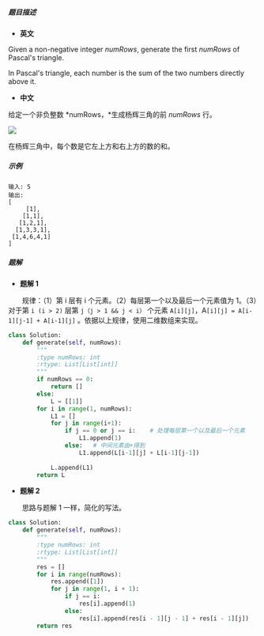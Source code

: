 ##### 题目描述

- **英文**

Given a non-negative integer *numRows*, generate the first *numRows* of Pascal's triangle.

In Pascal's triangle, each number is the sum of the two numbers directly above it.

- **中文**

给定一个非负整数 *numRows，*生成杨辉三角的前 *numRows* 行。

![](https://upload.wikimedia.org/wikipedia/commons/0/0d/PascalTriangleAnimated2.gif)

在杨辉三角中，每个数是它左上方和右上方的数的和。

##### 示例

```
输入: 5
输出:
[
     [1],
    [1,1],
   [1,2,1],
  [1,3,3,1],
 [1,4,6,4,1]
]
```

##### 题解

- **题解 1**

　　规律：（1）第 i 层有 i 个元素。（2）每层第一个以及最后一个元素值为 1。（3）对于第 `i (i > 2)` 层第 `j（j > 1 && j < i）` 个元素 `A[i][j]`，A`[i][j] = A[i-1][j-1] + A[i-1][j]` 。依据以上规律，使用二维数组来实现。

```python
class Solution:
    def generate(self, numRows):
        """
        :type numRows: int
        :rtype: List[List[int]]
        """
        if numRows == 0:
            return []
        else:
            L = [[1]]
        for i in range(1, numRows):
            L1 = []
            for j in range(i+1):
                if j == 0 or j == i:	# 处理每层第一个以及最后一个元素
                    L1.append(1)
                else:	# 中间元素由+得到
                    L1.append(L[i-1][j] + L[i-1][j-1])
                    
            L.append(L1)   
        return L
```

- **题解 2**

　　思路与题解 1 一样，简化的写法。

```python
class Solution:
    def generate(self, numRows):
        """
        :type numRows: int
        :rtype: List[List[int]]
        """
        res = []
        for i in range(numRows):
            res.append([1])
            for j in range(1, i + 1):
                if j == i:
                    res[i].append(1)
                else:
                    res[i].append(res[i - 1][j - 1] + res[i - 1][j])
        return res
```





